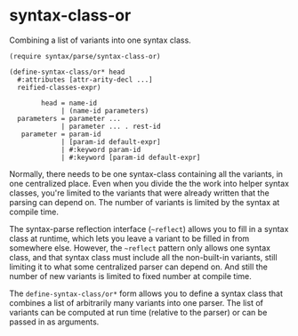 # syntax-class-or

Combining a list of variants into one syntax class.

```racket
(require syntax/parse/syntax-class-or)
```

```racket
(define-syntax-class/or* head
  #:attributes [attr-arity-decl ...]
  reified-classes-expr)

        head = name-id
             | (name-id parameters)
  parameters = parameter ...
             | parameter ... . rest-id
   parameter = param-id
             | [param-id default-expr]
             | #:keyword param-id
             | #:keyword [param-id default-expr]
```

Normally, there needs to be one syntax-class containing
all the variants, in one centralized place. Even when you
divide the the work into helper syntax classes, you're
limited to the variants that were already written that
the parsing can depend on. The number of variants is
limited by the syntax at compile time.

The syntax-parse reflection interface (`~reflect`) allows
you to fill in a syntax class at runtime, which lets you
leave a variant to be filled in from somewhere else.
However, the `~reflect` pattern only allows one syntax
class, and that syntax class must include all the
non-built-in variants, still limiting it to what some
centralized parser can depend on. And still the number of
new variants is limited to fixed number at compile time.

The `define-syntax-class/or*` form allows you to define
a syntax class that combines a list of arbitrarily many
variants into one parser. The list of variants can be
computed at run time (relative to the parser) or can be
passed in as arguments.
